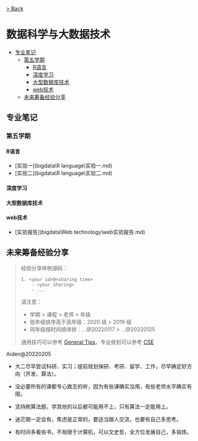 [> Back](../README.md)

# 数据科学与大数据技术

- [专业笔记](#专业笔记)
  - [第五学期](#第五学期)
    - [R语言](#R语言)
    - [深度学习](#深度学习)
    - [大型数据库技术](#大型数据库技术)
    - [web技术](#web技术)
  - [未来筹备经验分享](#未来筹备经验分享)



## 专业笔记

### 第五学期

#### R语言

- [实验一](bigdata\R language\实验一.md)
- [实验二](bigdata\R language\实验二.md)

#### 深度学习

#### 大型数据库技术

#### web技术

- [实验报告](bigdata\Web technology\web实验报告.md)





## 未来筹备经验分享

> 经验分享样例源码：
>
> ```
> 1. <your id>@<sharing time>
>     - <your sharing>
>     - ...
> ```
>
> 请注意：
>
> - 学期 > 课程 > 老师 > 年级
> - 低年级排序高于高年级：2020 级 > 2019 级
> - 同年级按时间顺序排：...@20220117 > ...@20220125
>
> 通用技巧可以参考 [General Tips](../../global/GENERALTIPS.md)，专业规划可以参考 [CSE](../README.md#3-专业规划经验分享)



Aiden@20220205

- 大二尽早尝试科研、实习；提前规划保研、考研、留学、工作，尽早确定好方向（开发、算法）。

- 没必要所有的课都专心致志的听，因为有些课确实没用，有些老师水平确实有限。

- 坚持刷算法题，学其他的以后都可能用不上，只有算法一定能用上。

- 迷茫期一定会有，焦虑是正常的，要适当跟人交流，也要有自己多思考。

- 有时间多看些书，不局限于计算机，可以文史哲，全方位发展自己，多锻炼。

  

